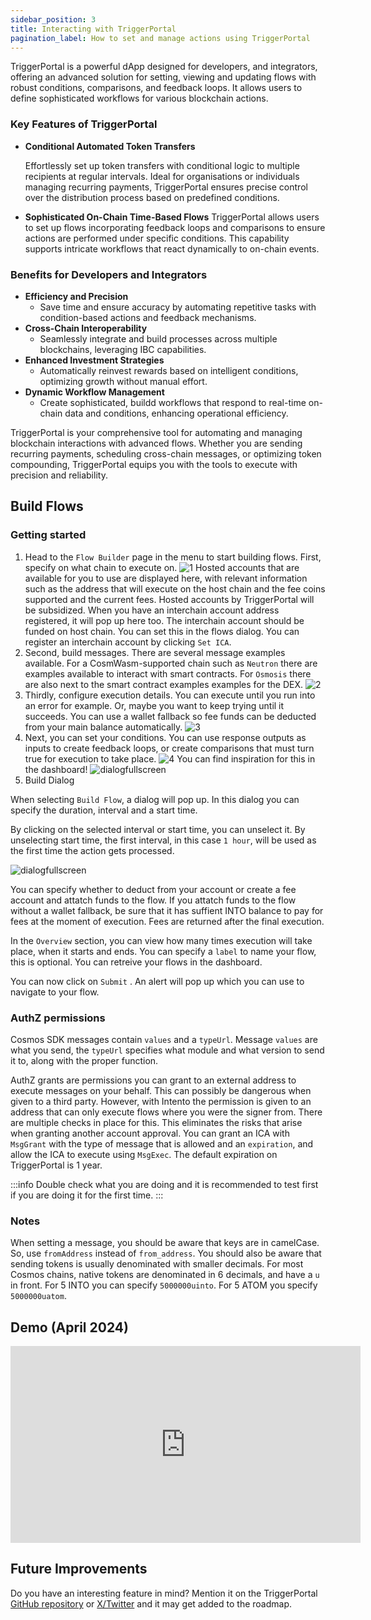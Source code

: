 ```yaml
---
sidebar_position: 3
title: Interacting with TriggerPortal
pagination_label: How to set and manage actions using TriggerPortal
---
```


TriggerPortal is a powerful dApp designed for developers, and integrators, offering an advanced solution for setting, viewing and updating flows with robust conditions, comparisons, and feedback loops. It allows users to define sophisticated workflows for various blockchain actions.

### Key Features of TriggerPortal

- **Conditional Automated Token Transfers**

  Effortlessly set up token transfers with conditional logic to multiple recipients at regular intervals. Ideal for organisations or individuals managing recurring payments, TriggerPortal ensures precise control over the distribution process based on predefined conditions.

- **Sophisticated On-Chain Time-Based Flows**
  TriggerPortal allows users to set up flows incorporating feedback loops and comparisons to ensure actions are performed under specific conditions. This capability supports intricate workflows that react dynamically to on-chain events.

### Benefits for Developers and Integrators

- **Efficiency and Precision**
  - Save time and ensure accuracy by automating repetitive tasks with condition-based actions and feedback mechanisms.
- **Cross-Chain Interoperability**
  - Seamlessly integrate and build processes across multiple blockchains, leveraging IBC capabilities.
- **Enhanced Investment Strategies**
  - Automatically reinvest rewards based on intelligent conditions, optimizing growth without manual effort.
- **Dynamic Workflow Management**
  - Create sophisticated, buildd workflows that respond to real-time on-chain data and conditions, enhancing operational efficiency.

TriggerPortal is your comprehensive tool for automating and managing blockchain interactions with advanced flows. Whether you are sending recurring payments, scheduling cross-chain messages, or optimizing token compounding, TriggerPortal equips you with the tools to execute with precision and reliability.

## Build Flows

### Getting started

1. Head to the `Flow Builder` page in the menu to start building flows.
   First, specify on what chain to execute on.
   ![1](@site/docs/images/triggerportal/build/1.png)
   Hosted accounts that are available for you to use are displayed here, with relevant information such as the address that will execute on the host chain and the fee coins supported and the current fees. Hosted accounts by TriggerPortal will be subsidized.
   When you have an interchain account address registered, it will pop up here too. The interchain account should be funded on host chain. You can set this in the flows dialog.
   You can register an interchain account by clicking `Set ICA`.
2. Second, build messages.
   There are several message examples available. For a CosmWasm-supported chain such as `Neutron` there are examples available to interact with smart contracts. For `Osmosis` there are also next to the smart contract examples examples for the DEX.
   ![2](@site/docs/images/triggerportal/build/2.png)
3. Thirdly, configure execution details. You can execute until you run into an error for example. Or, maybe you want to keep trying until it succeeds. You can use a wallet fallback so fee funds can be deducted from your main balance automatically.
   ![3](@site/docs/images/triggerportal/build/3.png)
4. Next, you can set your conditions. You can use response outputs as inputs to create feedback loops, or create comparisons that must turn true for execution to take place.
   ![4](@site/docs/images/triggerportal/build/4.png)
   You can find inspiration for this in the dashboard!
   ![dialogfullscreen](@site/docs/images/triggerportal/build/Copy.png)
5. Build Dialog

When selecting `Build Flow`, a dialog will pop up. In this dialog you can specify the duration, interval and a start time.

By clicking on the selected interval or start time, you can unselect it. By unselecting start time, the first interval, in this case `1 hour`, will be used as the first time the action gets processed.

![dialogfullscreen](@site/docs/images/triggerportal/build/dialogfullscreen.png)

You can specify whether to deduct from your account or create a fee account and attatch funds to the flow. If you attatch funds to the flow without a wallet fallback, be sure that it has suffient INTO balance to pay for fees at the moment of execution. Fees are returned after the final execution.

In the `Overview` section, you can view how many times execution will take place, when it starts and ends. You can specify a `label` to name your flow, this is optional. You can retreive your flows in the dashboard.

You can now click on `Submit` . An alert will pop up which you can use to navigate to your flow.

### AuthZ permissions

Cosmos SDK messages contain `values` and a `typeUrl`. Message `values` are what you send, the `typeUrl` specifies what module and what version to send it to, along with the proper function.

AuthZ grants are permissions you can grant to an external address to execute messages on your behalf. This can possibly be dangerous when given to a third party. However, with Intento the permission is given to an address that can only execute flows where you were the signer from. There are multiple checks in place for this. This eliminates the risks that arise when granting another account approval. You can grant an ICA with `MsgGrant` with the type of message that is allowed and an `expiration`, and allow the ICA to execute using `MsgExec`. The default expiration on TriggerPortal is 1 year.

:::info Double check what you are doing and it is recommended to test first if you are doing it for the first time.
:::

### Notes

When setting a message, you should be aware that keys are in camelCase. So, use `fromAddress` instead of `from_address`. You should also be aware that sending tokens is usually denominated with smaller decimals. For most Cosmos chains, native tokens are denominated in 6 decimals, and have a `u` in front. For 5 INTO you can specify `5000000uinto`. For 5 ATOM you specify `5000000uatom`.

<!-- ## Autocompound Staking Rewards

You can stake INTO tokens to secure the network and earn staking rewards. Staking rewards can be compounded to earn additonal tokens.
Autocompound is a feature that automatically restakes earned rewards back to the validator, compounding earnings over time.

![autocompound](@site/docs/images/triggerportal/build/autocompound.png)

There are several terms used in autocompounding staked tokens.

`Nominal APR` refers to the annual percentage rate that doesn't take into account compounding interest. It's the simple staking reward rate over the course of a year.

`RealTime APR` refers to the annual percentage rate that is calculated and updated in real-time base based on the current block time.

`APY` stands for Annual Percentage Yield and represents the effective annual rate of return of staked INTO tokens that is compounded over the course of a year. In the case of Weekly Compound APY, the rewards are calculated and added to the staking balance every week.

Using the actions dialog you can specify the interval of the autocompound. Your strategy should take into account execution fees which are estimated under `Execution Settings`. -->

## Demo (April 2024)

<iframe width="560" height="315" src="https://www.youtube.com/embed/z5hG0GsD_tg?si=oTdi9EgmlEQCqtsR" title="YouTube video player" frameborder="0" allow="accelerometer; autoplay; clipboard-write; encrypted-media; gyroscope; picture-in-picture; web-share" referrerpolicy="strict-origin-when-cross-origin" allowfullscreen></iframe>

## Future Improvements

Do you have an interesting feature in mind? Mention it on the TriggerPortal [GitHub repository](https://github.com/trstlabs/triggerportal-frontend) or [X/Twitter](https://twitter.com/IntentoZone) and it may get added to the roadmap.
